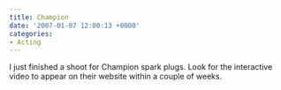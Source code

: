 ```yaml
---
title: Champion
date: '2007-01-07 12:00:13 +0000'
categories:
- Acting
---
```

I just finished a shoot for Champion spark plugs.  Look for the interactive
video to appear on their website within a couple of weeks.
